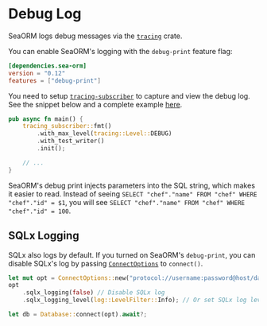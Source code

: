 # Debug Log

SeaORM logs debug messages via the [`tracing`](https://crates.io/crates/tracing) crate.

You can enable SeaORM's logging with the `debug-print` feature flag:

```toml
[dependencies.sea-orm]
version = "0.12"
features = ["debug-print"]
```

You need to setup [`tracing-subscriber`](https://crates.io/crates/tracing-subscriber) to capture and view the debug log. See the snippet below and a complete example [here](https://github.com/SeaQL/sea-orm/blob/master/examples/actix_example/src/main.rs).

```rust
pub async fn main() {
    tracing_subscriber::fmt()
        .with_max_level(tracing::Level::DEBUG)
        .with_test_writer()
        .init();

    // ...
}
```

SeaORM's debug print injects parameters into the SQL string, which makes it easier to read. Instead of seeing `SELECT "chef"."name" FROM "chef" WHERE "chef"."id" = $1`, you will see `SELECT "chef"."name" FROM "chef" WHERE "chef"."id" = 100`.

## SQLx Logging

SQLx also logs by default. If you turned on SeaORM's `debug-print`, you can disable SQLx's log by passing [`ConnectOptions`](https://docs.rs/sea-orm/*/sea_orm/struct.ConnectOptions.html) to `connect()`.

```rust
let mut opt = ConnectOptions::new("protocol://username:password@host/database".to_owned());
opt
    .sqlx_logging(false) // Disable SQLx log
    .sqlx_logging_level(log::LevelFilter::Info); // Or set SQLx log level

let db = Database::connect(opt).await?;
```
